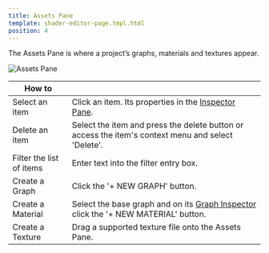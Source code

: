 ```yaml
---
title: Assets Pane
template: shader-editor-page.tmpl.html
position: 4
---
```


The Assets Pane is where a project’s graphs, materials and textures appear.

![Assets Pane][1]

| How to | |
|---|---|
| Select an item | Click an item. Its properties in the [Inspector Pane][2]. |
| Delete an item | Select the item and press the delete button or access the item's context menu and select 'Delete'. |
| Filter the list of items | Enter text into the filter entry box. |
| Create a Graph | Click the '+ NEW GRAPH' button. |
| Create a Material | Select the base graph and on its [Graph Inspector][3] click the '+ NEW MATERIAL' button. |
| Create a Texture | Drag a supported texture file onto the Assets Pane. |

[1]: /images/shader-editor/assets-pane.png
[2]: /shader-editor/window-layout/inspector-pane
[3]: /shader-editor/window-layout/inspector-pane/graph-inspector